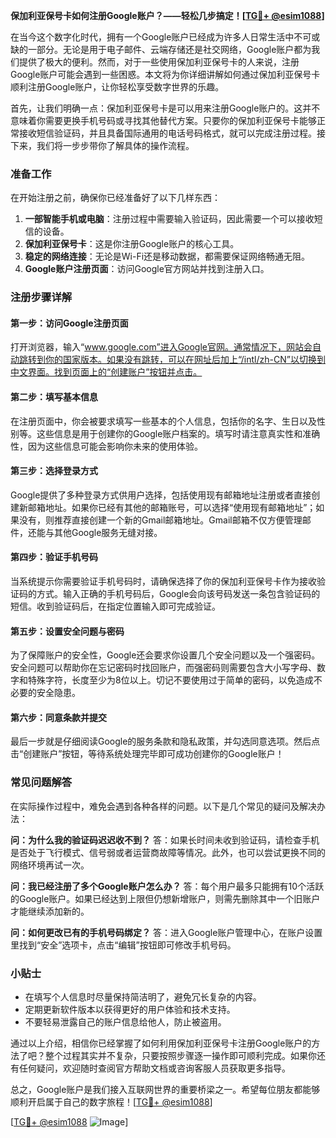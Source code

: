 **保加利亚保号卡如何注册Google账户？——轻松几步搞定！[[TG💪+ @esim1088](https://t.me/s/esim1088)]**

在当今这个数字化时代，拥有一个Google账户已经成为许多人日常生活中不可或缺的一部分。无论是用于电子邮件、云端存储还是社交网络，Google账户都为我们提供了极大的便利。然而，对于一些使用保加利亚保号卡的人来说，注册Google账户可能会遇到一些困惑。本文将为你详细讲解如何通过保加利亚保号卡顺利注册Google账户，让你轻松享受数字世界的乐趣。

首先，让我们明确一点：保加利亚保号卡是可以用来注册Google账户的。这并不意味着你需要更换手机号码或寻找其他替代方案。只要你的保加利亚保号卡能够正常接收短信验证码，并且具备国际通用的电话号码格式，就可以完成注册过程。接下来，我们将一步步带你了解具体的操作流程。

### **准备工作**
在开始注册之前，确保你已经准备好了以下几样东西：
1. **一部智能手机或电脑**：注册过程中需要输入验证码，因此需要一个可以接收短信的设备。
2. **保加利亚保号卡**：这是你注册Google账户的核心工具。
3. **稳定的网络连接**：无论是Wi-Fi还是移动数据，都需要保证网络畅通无阻。
4. **Google账户注册页面**：访问Google官方网站并找到注册入口。

### **注册步骤详解**
#### **第一步：访问Google注册页面**
打开浏览器，输入“www.google.com”进入Google官网。通常情况下，网站会自动跳转到你的国家版本。如果没有跳转，可以在网址后加上“/intl/zh-CN”以切换到中文界面。找到页面上的“创建账户”按钮并点击。

#### **第二步：填写基本信息**
在注册页面中，你会被要求填写一些基本的个人信息，包括你的名字、生日以及性别等。这些信息是用于创建你的Google账户档案的。填写时请注意真实性和准确性，因为这些信息可能会影响你未来的使用体验。

#### **第三步：选择登录方式**
Google提供了多种登录方式供用户选择，包括使用现有邮箱地址注册或者直接创建新邮箱地址。如果你已经有其他的邮箱账号，可以选择“使用现有邮箱地址”；如果没有，则推荐直接创建一个新的Gmail邮箱地址。Gmail邮箱不仅方便管理邮件，还能与其他Google服务无缝对接。

#### **第四步：验证手机号码**
当系统提示你需要验证手机号码时，请确保选择了你的保加利亚保号卡作为接收验证码的方式。输入正确的手机号码后，Google会向该号码发送一条包含验证码的短信。收到验证码后，在指定位置输入即可完成验证。

#### **第五步：设置安全问题与密码**
为了保障账户的安全性，Google还会要求你设置几个安全问题以及一个强密码。安全问题可以帮助你在忘记密码时找回账户，而强密码则需要包含大小写字母、数字和特殊字符，长度至少为8位以上。切记不要使用过于简单的密码，以免造成不必要的安全隐患。

#### **第六步：同意条款并提交**
最后一步就是仔细阅读Google的服务条款和隐私政策，并勾选同意选项。然后点击“创建账户”按钮，等待系统处理完毕即可成功创建你的Google账户！

### **常见问题解答**
在实际操作过程中，难免会遇到各种各样的问题。以下是几个常见的疑问及解决办法：

**问：为什么我的验证码迟迟收不到？**
答：如果长时间未收到验证码，请检查手机是否处于飞行模式、信号弱或者运营商故障等情况。此外，也可以尝试更换不同的网络环境再试一次。

**问：我已经注册了多个Google账户怎么办？**
答：每个用户最多只能拥有10个活跃的Google账户。如果已经达到上限但仍想新增账户，则需先删除其中一个旧账户才能继续添加新的。

**问：如何更改已有的手机号码绑定？**
答：进入Google账户管理中心，在账户设置里找到“安全”选项卡，点击“编辑”按钮即可修改手机号码。

### **小贴士**
- 在填写个人信息时尽量保持简洁明了，避免冗长复杂的内容。
- 定期更新软件版本以获得更好的用户体验和技术支持。
- 不要轻易泄露自己的账户信息给他人，防止被盗用。

通过以上介绍，相信你已经掌握了如何利用保加利亚保号卡注册Google账户的方法了吧？整个过程其实并不复杂，只要按照步骤逐一操作即可顺利完成。如果你还有任何疑问，欢迎随时查阅官方帮助文档或咨询客服人员获取更多指导。

总之，Google账户是我们接入互联网世界的重要桥梁之一。希望每位朋友都能够顺利开启属于自己的数字旅程！[[TG💪+ @esim1088](https://t.me/s/esim1088)]

[[TG💪+ @esim1088](https://t.me/s/esim1088) ![Image](https://i.postimg.cc/4NQfJmqS/Snipaste-2025-05-13-00-14-12.png)]